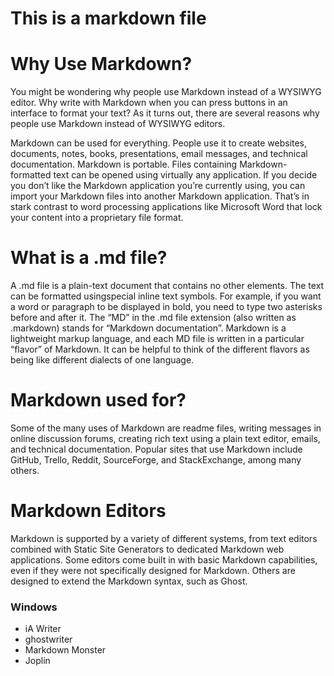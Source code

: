 # This is a markdown file

# Why Use Markdown?
You might be wondering why people use Markdown instead of a WYSIWYG editor. Why write with Markdown when you can press buttons in an interface to format your text? As it turns out, there are several reasons why people use Markdown instead of WYSIWYG editors.

Markdown can be used for everything. People use it to create websites, documents, notes, books, presentations, email messages, and technical documentation.
Markdown is portable. Files containing Markdown-formatted text can be opened using virtually any application. If you decide you don’t like the Markdown application you’re currently using, you can import your Markdown files into another Markdown application. That’s in stark contrast to word processing applications like Microsoft Word that lock your content into a proprietary file format.

# What is a .md file?
A .md file is a plain-text document that contains no other elements. The text can be formatted usingspecial inline text symbols. For example, if you want a word or paragraph to be displayed in bold, you need to type two asterisks before and after it. The “MD” in the .md file extension (also written as .markdown) stands for “Markdown documentation”. Markdown is a lightweight markup language, and each MD file is written in a particular “flavor” of Markdown. It can be helpful to think of the different flavors as being like different dialects of one language.

# Markdown used for?

Some of the many uses of Markdown are readme files, writing messages in online discussion forums, creating rich text using a plain text editor, emails, and technical documentation. Popular sites that use Markdown include GitHub, Trello, Reddit, SourceForge, and StackExchange, among many others.

# Markdown Editors
Markdown is supported by a variety of different systems, from text editors combined with Static Site Generators to dedicated Markdown web applications.
Some editors come built in with basic Markdown capabilities, even if they were not specifically designed for Markdown. Others are designed to extend the Markdown syntax, such as Ghost.
### Windows
- iA Writer
- ghostwriter
- Markdown Monster
- Joplin



